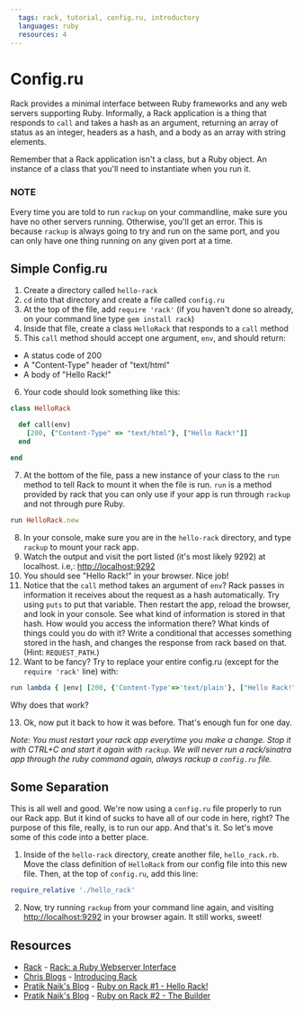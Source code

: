 ```yaml
---
  tags: rack, tutorial, config.ru, introductory
  languages: ruby
  resources: 4
---
```


# Config.ru

Rack provides a minimal interface between Ruby frameworks and any web servers supporting Ruby. Informally, a Rack application is a thing that responds to `call` and takes a hash as an argument, returning an array of status as an integer, headers as a hash, and a body as an array with string elements.

Remember that a Rack application isn't a class, but a Ruby object. An instance of a class that you'll need to instantiate when you run it.

### NOTE

Every time you are told to run `rackup` on your commandline, make sure you have no other servers running. Otherwise, you'll get an error. This is because `rackup` is always going to try and run on the same port, and you can only have one thing running on any given port at a time.

## Simple Config.ru

1. Create a directory called `hello-rack`
2. `cd` into that directory and create a file called `config.ru`
3. At the top of the file, add `require 'rack'` (if you haven't done so already, on your command line type `gem install rack`)
4. Inside that file, create a class `HelloRack` that responds to a `call` method
5. This `call` method should accept one argument, `env`, and should return:
  * A status code of 200
  * A "Content-Type" header of "text/html"
  * A body of "Hello Rack!"

6. Your code should look something like this:

  ```ruby
  class HelloRack

    def call(env)
      [200, {"Content-Type" => "text/html"}, ["Hello Rack!"]]
    end

  end
  ```

7. At the bottom of the file, pass a new instance of your class to the `run` method to tell Rack to mount it when the file is run. `run` is a method provided by rack that you can only use if your app is run through `rackup` and not through pure Ruby.

  ```ruby
  run HelloRack.new
  ```

8. In your console, make sure you are in the `hello-rack` directory, and type `rackup` to mount your rack app.
9. Watch the output and visit the port listed (it's most likely 9292) at localhost. i.e,: [http://localhost:9292](http://localhost:9292)
10. You should see "Hello Rack!" in your browser. Nice job!
11. Notice that the `call` method takes an argument of `env`? Rack passes in information it receives about the request as a hash automatically. Try using `puts` to put that variable. Then restart the app, reload the browser, and look in your console. See what kind of information is stored in that hash. How would you access the information there? What kinds of things could you do with it? Write a conditional that accesses something stored in the hash, and changes the response from rack based on that. (Hint: `REQUEST_PATH`.)
12. Want to be fancy? Try to replace your entire config.ru (except for the `require 'rack'` line) with:

  ```ruby
  run lambda { |env| [200, {'Content-Type'=>'text/plain'}, ["Hello Rack!"]] }
  ```

  Why does that work?

13. Ok, now put it back to how it was before. That's enough fun for one day.

  *Note: You must restart your rack app everytime you make a change. Stop it with CTRL+C and start it again with `rackup`. We will never run a rack/sinatra app through the ruby command again, always rackup a `config.ru` file.*

## Some Separation

This is all well and good. We're now using a `config.ru` file properly to run our Rack app. But it kind of sucks to have all of our code in here, right? The purpose of this file, really, is to run our app. And that's it. So let's move some of this code into a better place.

1. Inside of the `hello-rack` directory, create another file, `hello_rack.rb`. Move the class definition of `HelloRack` from our config file into this new file. Then, at the top of `config.ru`, add this line:

```ruby
require_relative './hello_rack'
```

2. Now, try running `rackup` from your command line again, and visiting [http://localhost:9292](http://localhost:9292) in your browser again. It still works, sweet!

## Resources
* [Rack](http://rack.github.io/) - [Rack: a Ruby Webserver Interface](http://rack.github.io/)
* [Chris Blogs](http://chneukirchen.org/blog/) - [Introducing Rack](http://chneukirchen.org/blog/archive/2007/02/introducing-rack.html)
* [Pratik Naik's Blog](http://m.onkey.org/) - [Ruby on Rack #1 - Hello Rack!](http://m.onkey.org/ruby-on-rack-1-hello-rack)
* [Pratik Naik's Blog](http://m.onkey.org/) - [Ruby on Rack #2 - The Builder](http://m.onkey.org/ruby-on-rack-2-the-builder)
